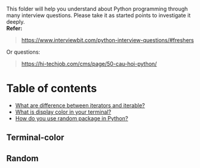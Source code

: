 This folder will help you understand about Python programming through many interview questions. Please take it as started points to investigate it deeply.  
**Refer:**  
> https://www.interviewbit.com/python-interview-questions/#freshers  

Or questions:
> https://hi-techjob.com/cms/page/50-cau-hoi-python/



# Table of contents
* [What are difference between iterators and iterable?](#)
* [What is display color in your terminal?](#Terminal-color)
* [How do you use random package in Python?](#Random)




## Terminal-color

## Random
